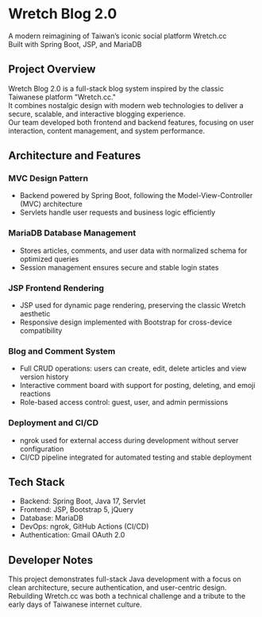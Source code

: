 # Wretch Blog 2.0
A modern reimagining of Taiwan’s iconic social platform Wretch.cc  
Built with Spring Boot, JSP, and MariaDB

## Project Overview
Wretch Blog 2.0 is a full-stack blog system inspired by the classic Taiwanese platform "Wretch.cc."  
It combines nostalgic design with modern web technologies to deliver a secure, scalable, and interactive blogging experience.  
Our team developed both frontend and backend features, focusing on user interaction, content management, and system performance.

## Architecture and Features
### MVC Design Pattern
- Backend powered by Spring Boot, following the Model-View-Controller (MVC) architecture
- Servlets handle user requests and business logic efficiently

### MariaDB Database Management
- Stores articles, comments, and user data with normalized schema for optimized queries
- Session management ensures secure and stable login states

### JSP Frontend Rendering
- JSP used for dynamic page rendering, preserving the classic Wretch aesthetic
- Responsive design implemented with Bootstrap for cross-device compatibility

### Blog and Comment System
- Full CRUD operations: users can create, edit, delete articles and view version history
- Interactive comment board with support for posting, deleting, and emoji reactions
- Role-based access control: guest, user, and admin permissions

### Deployment and CI/CD
- ngrok used for external access during development without server configuration
- CI/CD pipeline integrated for automated testing and stable deployment

## Tech Stack
- Backend: Spring Boot, Java 17, Servlet
- Frontend: JSP, Bootstrap 5, jQuery
- Database: MariaDB
- DevOps: ngrok, GitHub Actions (CI/CD)
- Authentication: Gmail OAuth 2.0

## Developer Notes

This project demonstrates full-stack Java development with a focus on clean architecture, secure authentication, and user-centric design.  
Rebuilding Wretch.cc was both a technical challenge and a tribute to the early days of Taiwanese internet culture.



